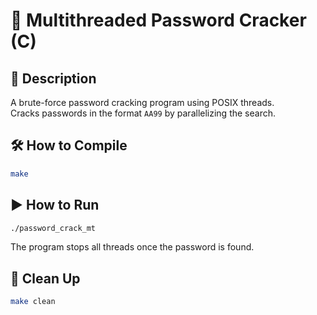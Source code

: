 # 🔐 Multithreaded Password Cracker (C)

## 🧠 Description
A brute-force password cracking program using POSIX threads.  
Cracks passwords in the format `AA99` by parallelizing the search.

## 🛠️ How to Compile
```bash
make
```

## ▶️ How to Run
```bash
./password_crack_mt
```

The program stops all threads once the password is found.

## 🧹 Clean Up
```bash
make clean
```
